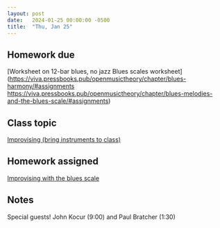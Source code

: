 ```yaml
---
layout: post
date:   2024-01-25 00:00:00 -0500
title:  "Thu, Jan 25"
---
```


## Homework due

[Worksheet on 12-bar blues, no jazz
Blues scales worksheet](https://viva.pressbooks.pub/openmusictheory/chapter/blues-harmony/#assignments
https://viva.pressbooks.pub/openmusictheory/chapter/blues-melodies-and-the-blues-scale/#assignments)

## Class topic

[Improvising (bring instruments to class)](https://gmuedu-my.sharepoint.com/:b:/g/personal/mlavengo_gmu_edu/EdVuFJRMGMNEnfwrLHbIotsBqBQGxACmANLPsxNTMxEgzA?e=2RZ6ev)

## Homework assigned

[Improvising with the blues scale](https://viva.pressbooks.pub/openmusictheory/chapter/blues-melodies-and-the-blues-scale/#assignments)

## Notes

Special guests! John Kocur (9:00) and Paul Bratcher (1:30)